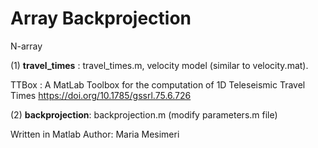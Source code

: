 # Array Backprojection
N-array

(1) **travel_times** : travel_times.m,  velocity model (similar to velocity.mat).

TTBox : A MatLab Toolbox for the computation of 1D Teleseismic Travel Times https://doi.org/10.1785/gssrl.75.6.726


(2) **backprojection**: backprojection.m (modify parameters.m file)


Written in Matlab
Author: Maria Mesimeri
